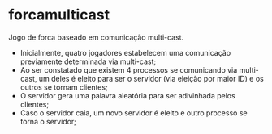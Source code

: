 forcamulticast
==============

Jogo de forca baseado em comunicação multi-cast. 


- Inicialmente, quatro jogadores estabelecem uma comunicação previamente determinada via multi-cast;
- Ao ser constatado que existem 4 processos se comunicando via multi-cast, um deles é eleito para ser o servidor (via eleição por maior ID) e os outros se tornam clientes;
- O servidor gera uma palavra aleatória para ser adivinhada pelos clientes;
- Caso o servidor caia, um novo servidor é eleito e outro processo se torna o servidor;
